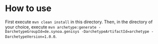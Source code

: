 # How to use

First execute `mvn clean install` in this directory. Then, in the directory of your choice, execute `mvn archetype:generate -DarchetypeGroupId=de.synoa.genisys -DarchetypeArtifactId=archetype -DarchetypeVersion=1.0.0`.